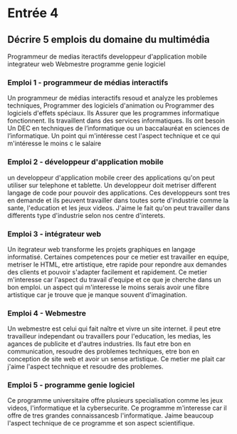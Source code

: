 # Entrée 4
## Décrire 5 emplois du domaine du multimédia
Programmeur de medias iteractifs
developpeur d'application mobile
integrateur web
Webmestre
programme genie logiciel

### Emploi 1 - programmeur de médias interactifs
Un programmeur de médias interactifs resoud et analyze les problemes techniques, Programmer des logiciels d'animation ou Programmer des logiciels d'effets spéciaux. Ils Assurer que les programmes informatique fonctionnent. Ils travaillent dans des services informatiques. Ils ont besoin Un DEC en techniques de l’informatique ou un baccalauréat en sciences de l’informatique. Un point qui m'intéresse cest l'aspect technique et ce qui m'intéresse le moins c le salaire

### Emploi 2 - développeur d'application mobile
un developpeur d'application mobile creer des applications qu'on peut utiliser sur telephone et tablette. Un developpeur doit metriser different langage de code pour pouvoir des applications. Ces developpeurs sont tres en demande et ils peuvent travailler dans toutes sorte d'industrie comme la sante, l'education et les jeux videos. J'aime le fait qu'on peut travailler dans differents type d'industrie selon nos centre d'interets.

### Emploi 3 - intégrateur web
Un itegrateur web  transforme les projets graphiques en langage informatisé. Certaines competences pour ce metier est travailler en equipe, metriser le HTML, etre artistique, etre rapide pour repondre aux demandes des clients et pouvoir s'adapter facilement et rapidement. Ce metier m'interesse car l'aspect  du travail d'equipe et ce que je cherche dans un bon emploi. un aspect qui m'interesse le moins serais avoir une fibre artistique car je trouve que je manque souvent d'imagination.

### Emploi 4 - Webmestre
Un webmestre est celui  qui fait naître et vivre un site internet. il peut etre travailleur independant ou travaillers pour l'education, les medias, les agances de publicite et d'autres industries. Ils faut etre bon en communication, resoudre des problemes techniques, etre bon en conception de site web et avoir un sense artistique. Ce metier me plait car j'aime l'aspect technique et resoudre des problemes.

### Emploi 5 - programme genie logiciel
Ce programme universitaire offre plusieurs specialisation comme les jeux videos, l'informatique et la cybersecurite. Ce programme m'interesse car il offre de tres grandes connaissancesb l'informatique. Jaime beaucoup l'aspect technique de ce programme et son aspect scientifique.



